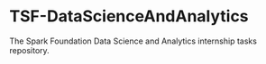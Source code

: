 # TSF-DataScienceAndAnalytics
The Spark Foundation Data Science and Analytics internship tasks repository.
